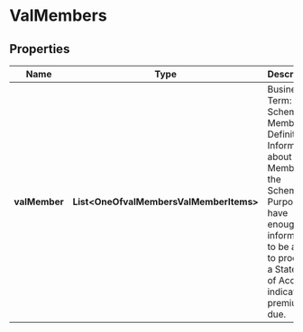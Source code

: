 # ValMembers

## Properties
Name | Type | Description | Notes
------------ | ------------- | ------------- | -------------
**valMember** | **List&lt;OneOfvalMembersValMemberItems&gt;** | Business Term: Scheme Member Definition: Information about a Member of the Scheme. Purpose: To have enough information to be able to produce a Statement of Account indicating premium due. | 
